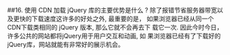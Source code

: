 ##16. 使用 CDN 加载 jQuery 库的主要优势是什么 ?
  除了报错节省服务器带宽以及更快的下载速度这许多的好处之外, 最重要的是，
如果浏览器已经从同一个CDN下载类相同的 jQuery 版本, 那么它就不会再去下
载它一次. 因此今时今日，许多公共的网站都将jQuery用于用户交互和动画, 如
果浏览器已经有了下载好的jQuery库，网站就能有非常好的展示机会。
